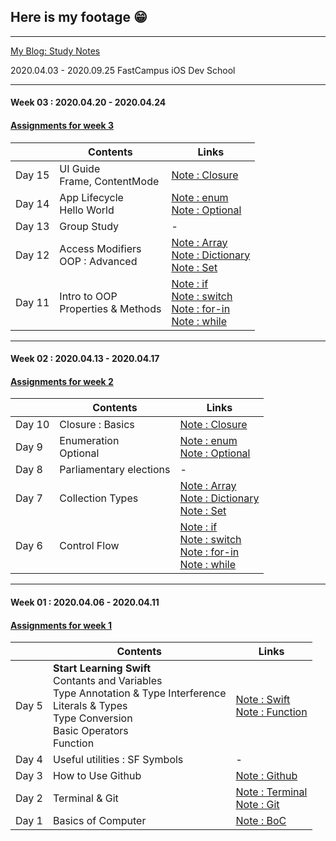 ## Here is my footage 😁 ##
---
[My Blog: Study Notes](https://www.notion.so/My-Blog-Study-Notes-87ba5d8cf6b647f8b8dbdbd182a06c55)

2020.04.03 - 2020.09.25 FastCampus iOS Dev School


---
#### Week 03 : 2020.04.20 - 2020.04.24 ####
#### [Assignments for week 3](https://github.com/KasRoid/myStudyHistory/tree/master/iOS_Dev_School/Week_02/Assignments)
|     |Contents               |Links |
|-----|-----------------------|------|
|Day 15| UI Guide <br> Frame, ContentMode |[Note : Closure](https://www.notion.so/Closure-437bfd02edac4c22aa86da2d460f0eb0)|
|Day 14|App Lifecycle <br> Hello World                                                                                                                                                             |[Note : enum](https://www.notion.so/enum-352dd35d0ba449cfbaf02bb42dec2630) <br> [Note : Optional](https://www.notion.so/Optional-57b84319f0f84f1297afbb5a38b0565e)|
|Day 13| Group Study                                                                                                                                                            |- |
|Day 12|Access Modifiers <br> OOP : Advanced	                                                                                                                                                            |[Note : Array](https://www.notion.so/Array-2b6134cbe7bb45e7a16883d17f6d5fee) <br> [Note : Dictionary](https://www.notion.so/Dictionary-bda967c00366402daaf0e0d2dc2e5b56) <br> [Note : Set](https://www.notion.so/Set-70953dbf09fa44adb741175492186bec)|
|Day 11|Intro to OOP <br> Properties & Methods                                                                                                                                                           |[Note : if](https://www.notion.so/if-4dd5b8fac7b74ba8ae788cb012a1d7be) <br> [Note : switch](https://www.notion.so/switch-5596a09b0f3d44d59fa0a162fd97a32f) <br> [Note : for-in](https://www.notion.so/for-in-2edfc89d69f24b2e86bf8a0064c4e4b4) <br> [Note : while](https://www.notion.so/while-84e60ab183ce43e3a693b4a703453bfc) <br> |
---

#### Week 02 : 2020.04.13 - 2020.04.17 ####
#### [Assignments for week 2](https://github.com/KasRoid/myStudyHistory/tree/master/iOS_Dev_School/Week_02/Assignments)
|     |Contents               |Links |
|-----|-----------------------|------|
|Day 10| Closure : Basics |[Note : Closure](https://www.notion.so/Closure-437bfd02edac4c22aa86da2d460f0eb0)|
|Day 9|Enumeration <br> Optional                                                                                                                                                             |[Note : enum](https://www.notion.so/enum-352dd35d0ba449cfbaf02bb42dec2630) <br> [Note : Optional](https://www.notion.so/Optional-57b84319f0f84f1297afbb5a38b0565e)|
|Day 8|Parliamentary elections                                                                                                                                                            |- |
|Day 7|Collection Types	                                                                                                                                                            |[Note : Array](https://www.notion.so/Array-2b6134cbe7bb45e7a16883d17f6d5fee) <br> [Note : Dictionary](https://www.notion.so/Dictionary-bda967c00366402daaf0e0d2dc2e5b56) <br> [Note : Set](https://www.notion.so/Set-70953dbf09fa44adb741175492186bec)|
|Day 6|Control Flow                                                                                                                                                           |[Note : if](https://www.notion.so/if-4dd5b8fac7b74ba8ae788cb012a1d7be) <br> [Note : switch](https://www.notion.so/switch-5596a09b0f3d44d59fa0a162fd97a32f) <br> [Note : for-in](https://www.notion.so/for-in-2edfc89d69f24b2e86bf8a0064c4e4b4) <br> [Note : while](https://www.notion.so/while-84e60ab183ce43e3a693b4a703453bfc) <br> |
---

#### Week 01 : 2020.04.06 - 2020.04.11 ####
#### [Assignments for week 1](https://github.com/KasRoid/myStudyHistory/tree/master/iOS_Dev_School/Week_01/Assignments)
|     |Contents               |Links |
|-----|-----------------------|------|
|Day 5| **Start Learning Swift** <br> Contants and Variables <br> Type Annotation & Type Interference <br> Literals & Types <br> Type Conversion <br> Basic Operators <br> Function |[Note : Swift](https://www.notion.so/Swift-a597c4d26e184238907b641eda7a7bb6)<br> [Note : Function](https://www.notion.so/func-d00f1361745b472fb86e17adf931fae2)   |
|Day 4|Useful utilities : SF Symbols                                                                                                                                                            |-                                                                              |
|Day 3|How to Use Github                                                                                                                                                            |[Note : Github](https://www.notion.so/Github-08b8c08a82b0491db8d59db54c92737f) |
|Day 2|Terminal & Git                                                                                                                                                               |[Note : Terminal](https://www.notion.so/Basics-of-Computer-9554caea6c0d4373a45cab5dd444aa4e) <br> [Note : Git](https://www.notion.so/Git-70de6d6f6aa14f77a0355422b374bb3f)|
|Day 1|Basics of Computer                                                                                                                                                           |[Note : BoC](https://www.notion.so/Basics-of-Computer-9554caea6c0d4373a45cab5dd444aa4e) |
